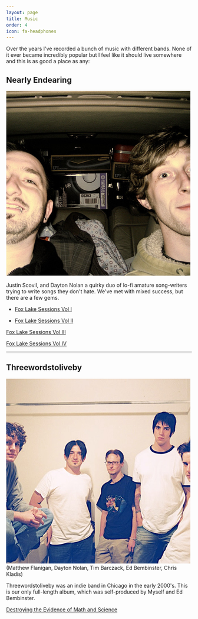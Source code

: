 ```yaml
---
layout: page
title: Music
order: 4
icon: fa-headphones
---
```


Over the years I've recorded a bunch of music with different bands.
None of it ever became incredibly popular but I feel like it should live somewhere and this is as good a place as any:

Nearly Endearing
----------------
![Nearly Endearing](/images/nearly-endearing.jpg)

Justin Scovil, and Dayton Nolan a quirky duo of lo-fi amature song-writers trying to write songs they don't hate. We've met with mixed success, but there are a few gems.


  * [<i class="fa fa-soundcloud"></i> Fox Lake Sessions Vol I](https://soundcloud.com/nearlyendearing-1/sets/fox-lake-sessions-volume-i)

  * [<i class="fa fa-soundcloud"></i> Fox Lake Sessions Vol II](https://soundcloud.com/nearlyendearing-1/sets/fox-lake-sessions-volume-ii)

[<i class="fa fa-soundcloud"></i> Fox Lake Sessions Vol III](https://soundcloud.com/nearlyendearing-1/sets/fox-lake-sessions-volume-iii)

[<i class="fa fa-soundcloud"></i> Fox Lake Sessions Vol IV](https://soundcloud.com/nearlyendearing-1/sets/fox-lake-sessions-volume-iv)

---

Threewordstoliveby
------------------
![Threewordstoliveby](/images/threewordstoliveby.jpg)
(Matthew Flanigan, Dayton Nolan, Tim Barczack, Ed Bembinster, Chris Kladis)

Threewordstoliveby was an indie band in Chicago in the early 2000's. This is our only full-length album, which was self-produced by Myself and Ed Bembinster.

[<i class="fa fa-soundcloud"></i> Destroying the Evidence of Math and Science](https://soundcloud.com/threewordstoliveby/sets/destroying-the-evidence-of)
